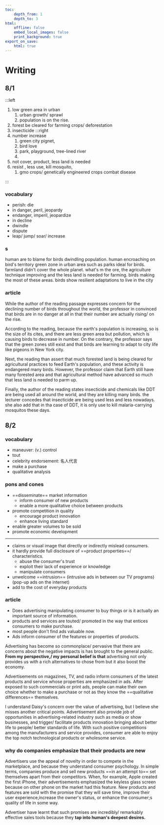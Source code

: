 ```yaml
---
toc:
    depth_from: 1
    depth_to: 3
html:
    offline: false
    embed_local_images: false
    print_background: true
export_on_save:
    html: true
---
```


# Writing

## 8/1
:::left

1. low green area in urban
   1. urban growth/ sprawl
   2. population is on the rise.
2. forest be cleared for farming crops/ deforestation
3. insecticide
:::right
1. number increase
   1. green city pignet, 
   2. bird love
   3. park, playground, tree-lined river
   4. 
2. not cover, product, less land is needed
3. resist , less use, kill mosquito, 
   1. gmo crops/ genetically engineered crops combat disease


:::

### vocabulary
- perish: die 
- in danger, peril, jeopardy
- endanger, imperil, jeopardize
- in decline
- dwindle
- dispute
- leap/ jump/ soar/ increase

### s
human are to blame for birds dwindling population.
human encroaching on bird's territory
green zone in urban area such as parks ideal for birds.
farmland didn't cover the whole planet. what's m the ore, the agriculture technique improving and the less land is needed for farming.
birds making the most of these areas.
birds show resilient adaptations to live in the city


### article

While the author of the reading passage expresses concern for the declining number of birds throughout the world, the professor in convinced that birds are in no danger at all in that their number are actually rising/ on the rise.

According to the reading, because the earth's population is increasing, so is the size of its cites, and there are less green area but pollution, which is causing birds to decrease in number. On the contrary, the professor says that the green zones still exist and that birds are learning to adapt to city life like pigeons in New York city.

Next, the reading than assert that much forested land is being cleared for agricultural practices to feed Earth's population, and these activity is endangered many birds. However, the professor claim that Earth still have many forested area and that agricultural method have advanced so much that less land is needed to parm up.

Finally, the author of the reading states insecticide and chemicals like DDT are being used all around the world, and they are killing many birds. the lecturer concedes that insecticide are being used less and less nowadays. she also add that in tha case of DDT, it is only use to kill malaria-carrying mosquitos these days.


## 8/2

### vocabulary
- maneuver: (v.) control
- tout 
- celebrity endorsement:  名人代言
- make a purchase 
- qualitative analysis 

### pons and cones
- ==disseminate== market information
  - inform consumer of new products 
  - enable a more qualitative choice between products 
- promote competition in quality 
  - encourage product innovation 
  - enhance living standard 
- enable greater volumes to be sold
- promote economic development

---

- claims or visual image that directly or indirectly mislead consumers.
- it hardly provide full disclosure of ==product properties==/ characteristics.
  - abuse the consumer's trust 
  - exploit their lack of experience or knowledge
  - manipulate consumers 
- unwelcome ==intrusion== (intrusive ads in between our TV programs) (pop-up ads on the internet)
- add to the cost of everyday products

### article 

- Does advertising manipulating consumer to buy things or is it actually an important source of information.
- products and services are touted/ promoted in the way that entices consumers to make purchase.
- most people don't find ads valuable now.
- Ads inform consumer of the features or properties of products.


Advertising has become so commonplace/ pervasive that there are concerns about the negative impacts is has brought to the general public. **From my perspective,/ my personal belief is that** advertising not only provides us with a rich alternatives to chose from but it also boost the economy. 

Advertisements on magazines, TV, and radio inform consumers of the latest products and service whose properties are emphasized in ads. After exposed to such commercials or print ads, people can make their own choice whether to make a purchase or not as they know the ==qualitative differences== themselves. 

I understand Daisy's concern over the value of advertising, but I believe she misses another critical points. Advertisement also provide job of opportunities in advertising-related industry such as media or show businesses, and trigger/ facilitate products innovation bringing about better life to people/ better standards of life. With such positive competitions among the manufacturers and service provides, consumer are able to enjoy the top notch technological products or wholesome service.


### why do companies emphasize that their products are new 
Advertisers use the appeal of novelty in order to compete in the marketplace, and because they understand consumer psychology. In simple terms, companies produce and sell new products ==in an attempt to== set themselves apart from their competitors. When, for example, Apple created the first iPhone, their advertisements emphasized the keyless glass screen because on other phone on the market had this feature. New products and features are sold with the promise that they will save time, improve their user experience,increase the owner's status, or enhance the consumer;s quality of life in some way.

Advertiser have learnt that such promises are incredibly/ remarkably effective sales tools because they **tap into human's deepest desires.**
